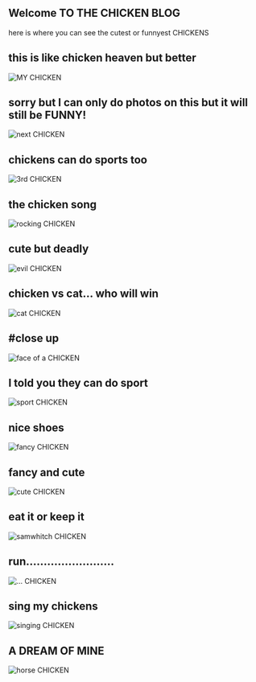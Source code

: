 ## Welcome TO THE CHICKEN BLOG

here is where you can see the cutest or funnyest CHICKENS

## this is like chicken heaven but better

![MY CHICKEN](https://www.sciencedaily.com/images/2017/05/170502204556_1_900x600.jpg)


## sorry but I can only do photos on this but it will still be FUNNY!
![next CHICKEN](https://i.pinimg.com/736x/14/cc/d2/14ccd28697319539043958f22ddea0ed--funny-pics-funny-shit.jpg)


## chickens can do sports too
![3rd CHICKEN](https://www.askideas.com/media/09/Funny-Chickens-Surfing.jpg)

## the chicken song
![rocking CHICKEN](https://www.askideas.com/media/09/Chickens-Playing-Guitar-And-Singing-Song-Funny-Picture.jpg)

## cute but deadly
![evil CHICKEN](https://www.funnypica.com/wp-content/uploads/2015/05/Funny-Chicken-Pictures-3-570x428.jpg)

## chicken vs cat... who will win
![cat CHICKEN](http://www.vitamin-ha.com/wp-content/uploads/2012/04/Funny-chicken-photos-image-pic-cat-chicken.jpg)

## #close up
![face of a CHICKEN](https://i.ytimg.com/vi/JvyK0tr6htM/maxresdefault.jpg)

## I told you they can do sport
![sport CHICKEN](https://i.ytimg.com/vi/68RKNJkarAM/maxresdefault.jpg)

## nice shoes
![fancy CHICKEN](http://www.likable.info/img/h/o/how-do-i-look-.png)

## fancy and cute
![cute CHICKEN](https://tailandfur.com/wp-content/uploads/2016/03/30-Funny-Pictures-of-Chicken-8.jpg)

## eat it or keep it
![samwhitch CHICKEN](http://2.bp.blogspot.com/-1CiriuFL0Yw/T5Plmui5h4I/AAAAAAAHgSc/JfjdTpFwB68/s1600/funny+chickens,+chicken+photos,+funny+birds+photo+(18).jpg)

## run.........................
![... CHICKEN](http://s1.ibtimes.com/sites/www.ibtimes.com/files/styles/lg/public/2014/02/06/trexchicken.png)

## sing my chickens
![singing CHICKEN](https://encrypted-tbn0.gstatic.com/images?q=tbn:ANd9GcRRKQPjPYN4NsWG9koEBSdMq73fyFhOosk8MzEf1JlKdStGCISz)

## A DREAM OF MINE
![horse CHICKEN](http://lefunny.net/wp-content/uploads/2014/02/Funny-Chicken-ride.jpg)
